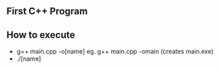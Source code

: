 ## First C++ Program

## How to execute
- g++ main.cpp -o[name]
eg. g++ main.cpp -omain (creates main.exe)
- ./[name]